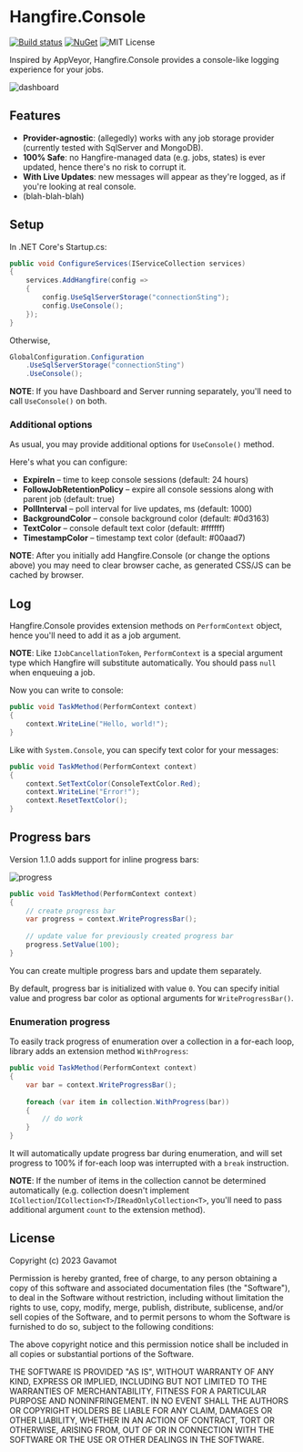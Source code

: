 # Hangfire.Console

[![Build status](https://ci.appveyor.com/api/projects/status/b57hb7438d7dvxa2/branch/master?svg=true&passingText=master%20%u2714)](https://ci.appveyor.com/project/pieceofsummer/hangfire-console/branch/master)
[![NuGet](https://img.shields.io/nuget/v/Hangfire.Console.svg)](https://www.nuget.org/packages/Hangfire.Console/)
![MIT License](https://img.shields.io/badge/license-MIT-orange.svg)

Inspired by AppVeyor, Hangfire.Console provides a console-like logging experience for your jobs. 

![dashboard](dashboard.png)

## Features

 - **Provider-agnostic**: (allegedly) works with any job storage provider (currently tested with SqlServer and MongoDB). 
 - **100% Safe**: no Hangfire-managed data (e.g. jobs, states) is ever updated, hence there's no risk to corrupt it.
 - **With Live Updates**: new messages will appear as they're logged, as if you're looking at real console.
 - (blah-blah-blah)

## Setup

In .NET Core's Startup.cs:
```c#
public void ConfigureServices(IServiceCollection services)
{
    services.AddHangfire(config =>
    {
        config.UseSqlServerStorage("connectionSting");
        config.UseConsole();
    });
}
```

Otherwise,
```c#
GlobalConfiguration.Configuration
    .UseSqlServerStorage("connectionSting")
    .UseConsole();
```

**NOTE**: If you have Dashboard and Server running separately, 
you'll need to call `UseConsole()` on both.

### Additional options

As usual, you may provide additional options for `UseConsole()` method.

Here's what you can configure:
- **ExpireIn** – time to keep console sessions (default: 24 hours)
- **FollowJobRetentionPolicy** – expire all console sessions along with parent job (default: true)
- **PollInterval** – poll interval for live updates, ms (default: 1000)
- **BackgroundColor** – console background color (default: #0d3163)
- **TextColor** – console default text color (default: #ffffff)
- **TimestampColor** – timestamp text color (default: #00aad7)

**NOTE**: After you initially add Hangfire.Console (or change the options above) you may need to clear browser cache, as generated CSS/JS can be cached by browser.

## Log

Hangfire.Console provides extension methods on `PerformContext` object, 
hence you'll need to add it as a job argument. 

**NOTE**: Like `IJobCancellationToken`, `PerformContext` is a special argument type which Hangfire will substitute automatically. You should pass `null` when enqueuing a job.

Now you can write to console:

```c#
public void TaskMethod(PerformContext context)
{
    context.WriteLine("Hello, world!");
}
```

Like with `System.Console`, you can specify text color for your messages:

```c#
public void TaskMethod(PerformContext context)
{
    context.SetTextColor(ConsoleTextColor.Red);
    context.WriteLine("Error!");
    context.ResetTextColor();
}
```

## Progress bars

Version 1.1.0 adds support for inline progress bars:

![progress](progress.png)

```c#
public void TaskMethod(PerformContext context)
{
    // create progress bar
    var progress = context.WriteProgressBar();
    
    // update value for previously created progress bar
    progress.SetValue(100);
}
```

You can create multiple progress bars and update them separately.

By default, progress bar is initialized with value `0`. You can specify initial value and progress bar color as optional arguments for `WriteProgressBar()`.

### Enumeration progress

To easily track progress of enumeration over a collection in a for-each loop, library adds an extension method `WithProgress`:

```c#
public void TaskMethod(PerformContext context)
{
    var bar = context.WriteProgressBar();
    
    foreach (var item in collection.WithProgress(bar))
    {
        // do work
    }
}
```

It will automatically update progress bar during enumeration, and will set progress to 100% if for-each loop was interrupted with a `break` instruction.

**NOTE**: If the number of items in the collection cannot be determined automatically (e.g. collection doesn't implement `ICollection`/`ICollection<T>`/`IReadOnlyCollection<T>`, you'll need to pass additional argument `count` to the extension method).

## License

Copyright (c) 2023 Gavamot

Permission is hereby granted, free of charge, to any person obtaining a copy
of this software and associated documentation files (the "Software"), to deal
in the Software without restriction, including without limitation the rights
to use, copy, modify, merge, publish, distribute, sublicense, and/or sell
copies of the Software, and to permit persons to whom the Software is
furnished to do so, subject to the following conditions:

The above copyright notice and this permission notice shall be included in all
copies or substantial portions of the Software.

THE SOFTWARE IS PROVIDED "AS IS", WITHOUT WARRANTY OF ANY KIND, EXPRESS OR
IMPLIED, INCLUDING BUT NOT LIMITED TO THE WARRANTIES OF MERCHANTABILITY,
FITNESS FOR A PARTICULAR PURPOSE AND NONINFRINGEMENT. IN NO EVENT SHALL THE
AUTHORS OR COPYRIGHT HOLDERS BE LIABLE FOR ANY CLAIM, DAMAGES OR OTHER
LIABILITY, WHETHER IN AN ACTION OF CONTRACT, TORT OR OTHERWISE, ARISING FROM,
OUT OF OR IN CONNECTION WITH THE SOFTWARE OR THE USE OR OTHER DEALINGS IN THE
SOFTWARE.
